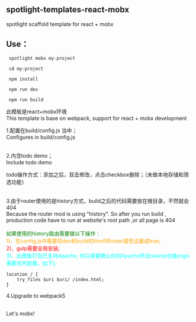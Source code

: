 ## spotlight-templates-react-mobx
spotlight scaffold template for react + mobx<br>

## Use：

     spotlight mobx my-project

     cd my-project

     npm install

     npm run dev

     npm run build

此模板是react+mobx环境<br>
This template is base on webpack, support for react + mobx development <br>

1.配置在build/config.js 当中；<br>
  Configures in build/config.js <br><br>

2.内含todo demo；<br> 
  Include todo demo <br>

todo操作方式：添加之后，双击修改，点击checkbox删除；（未做本地存储和筛选功能）<br><br>

3.由于router使用的是history方式，build之后的代码需要放在根目录，不然就会404<br>
Because the router mod is using "history". So after you run build , production code have to run at website's root path ,or all page is 404 <br><br>
<font color="green">如果使用的history路由需要做以下操作：</font><br/>
<font color="orange">1)、在config.js中需要将dev和build的html5Router属性设置成true;</font><br/>
<font color="red">2)、gulp需要全局安装;</font><br/>
<font color="cyan">
   3)、此模板打包已支持Apache, 你只需要确认你的Apache开启rewrite功能(ngix 需要另外配置，如下);
</font><br/>

    location / {
        try_files $uri $uri/ /index.html;
    }
    
4.Upgrade to webpack5<br><br>

Let's mobx!<br><br>
